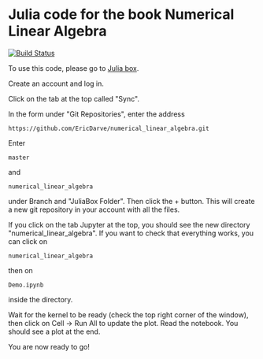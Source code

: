 # Julia code for the book Numerical Linear Algebra

[![Build Status](https://travis-ci.org/EricDarve/numerical_linear_algebra.svg?branch=master)](https://travis-ci.org/EricDarve/numerical_linear_algebra)

To use this code, please go to [Julia box](https://juliabox.org/).

Create an account and log in.

Click on the tab at the top called "Sync".

In the form under "Git Repositories", enter the address

    https://github.com/EricDarve/numerical_linear_algebra.git

Enter

    master

and

    numerical_linear_algebra

under Branch and "JuliaBox Folder". Then click the + button. This will create a new git repository in your account with all the files.

If you click on the tab Jupyter at the top, you should see the new directory "numerical_linear_algebra". If you want to check that everything works, you can click on

    numerical_linear_algebra

then on 

    Demo.ipynb

inside the directory.
    
Wait for the kernel to be ready (check the top right corner of the window), then click on Cell -> Run All to update the plot. Read the notebook. You should see a plot at the end.

You are now ready to go!

